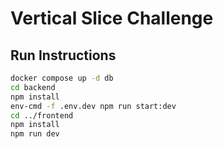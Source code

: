 # Vertical Slice Challenge

## Run Instructions

```bash
docker compose up -d db
cd backend
npm install
env-cmd -f .env.dev npm run start:dev
cd ../frontend
npm install
npm run dev
```

